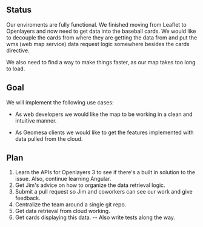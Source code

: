 ## Status

Our enviroments are fully functional. We finished moving from Leaflet to Openlayers and now need to get data into the baseball cards. We would like to decouple the cards from where they are getting the data from and put the wms (web map service) data request logic somewhere besides the cards directive. 

We also need to find a way to make things faster, as our map takes too long to load.

## Goal

We will implement the following use cases:

* As web developers we would like the map to be working in a clean and intuitive manner.

* As Geomesa clients we would like to get the features implemented with data pulled from the cloud.

## Plan

1. Learn the APIs for Openlayers 3 to see if there's a built in solution to the issue. Also, continue learning Angular.
2. Get Jim's advice on how to organize the data retrieval logic.
3. Submit a pull request so Jim and coworkers can see our work and give feedback.
4. Centralize the team around a single git repo.
5. Get data retrieval from cloud working.
6. Get cards displaying this data.
 -- Also write tests along the way.
